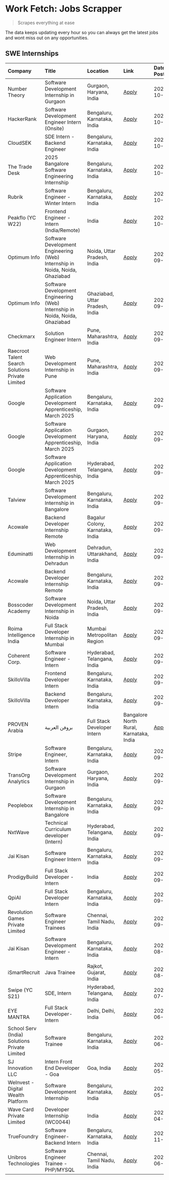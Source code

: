 # Work Fetch: Jobs Scrapper
> Scrapes everything at ease

The data keeps updating every hour so you can always get the latest jobs and wont miss out on any opportunities.

## SWE Internships
<!--START_SECTION:workfetch-->
| Company                                          | Title                                                                        | Location                                | Link                                                                                                                                                                                                                                                                              | Date Posted   |
|:-------------------------------------------------|:-----------------------------------------------------------------------------|:----------------------------------------|:----------------------------------------------------------------------------------------------------------------------------------------------------------------------------------------------------------------------------------------------------------------------------------|:--------------|
| Number Theory                                    | Software Development Internship in Gurgaon                                   | Gurgaon, Haryana, India                 | [Apply](https://in.linkedin.com/jobs/view/software-development-internship-in-gurgaon-at-number-theory-4042414715?position=47&pageNum=0&refId=ITxP8GseEiDt1ab3kKVVIg%3D%3D&trackingId=4sy4f0ax8lmvJ0qR5yfjUA%3D%3D)                                                                | 2024-10-04    |
| HackerRank                                       | Software Development Engineer Intern (Onsite)                                | Bengaluru, Karnataka, India             | [Apply](https://in.linkedin.com/jobs/view/software-development-engineer-intern-onsite-at-hackerrank-4040131804?position=29&pageNum=0&refId=ITxP8GseEiDt1ab3kKVVIg%3D%3D&trackingId=2Z4HgfdbIZQVzmAD7GNGhA%3D%3D)                                                                  | 2024-10-03    |
| CloudSEK                                         | SDE Intern - Backend Engineer                                                | Bengaluru, Karnataka, India             | [Apply](https://in.linkedin.com/jobs/view/sde-intern-backend-engineer-at-cloudsek-4040104447?position=51&pageNum=0&refId=ITxP8GseEiDt1ab3kKVVIg%3D%3D&trackingId=otvJQ2xdbCa6YYlpf2R%2FCg%3D%3D)                                                                                  | 2024-10-03    |
| The Trade Desk                                   | 2025 Bangalore Software Engineering Internship                               | Bengaluru, Karnataka, India             | [Apply](https://in.linkedin.com/jobs/view/2025-bangalore-software-engineering-internship-at-the-trade-desk-3987456531?position=14&pageNum=0&refId=ITxP8GseEiDt1ab3kKVVIg%3D%3D&trackingId=rDUjQZD431RU6PJAaHewHg%3D%3D)                                                           | 2024-10-02    |
| Rubrik                                           | Software Engineer - Winter Intern                                            | Bengaluru, Karnataka, India             | [Apply](https://in.linkedin.com/jobs/view/software-engineer-winter-intern-at-rubrik-4006567784?position=18&pageNum=0&refId=ITxP8GseEiDt1ab3kKVVIg%3D%3D&trackingId=UCb0Qayv1MafCBryMZvhNA%3D%3D)                                                                                  | 2024-10-02    |
| Peakflo (YC W22)                                 | Frontend Engineer - Intern (India/Remote)                                    | India                                   | [Apply](https://in.linkedin.com/jobs/view/frontend-engineer-intern-india-remote-at-peakflo-yc-w22-4037729755?position=15&pageNum=0&refId=ITxP8GseEiDt1ab3kKVVIg%3D%3D&trackingId=vU%2BHc6ABNo%2B13YnjyyEM1A%3D%3D)                                                                | 2024-10-01    |
| Optimum Info                                     | Software Development Engineering (Web) Internship in Noida, Noida, Ghaziabad | Noida, Uttar Pradesh, India             | [Apply](https://in.linkedin.com/jobs/view/software-development-engineering-web-internship-in-noida-noida-ghaziabad-at-optimum-info-4037042231?position=7&pageNum=0&refId=ITxP8GseEiDt1ab3kKVVIg%3D%3D&trackingId=AWSeMiVbTT0%2B6FyragzIdQ%3D%3D)                                  | 2024-09-27    |
| Optimum Info                                     | Software Development Engineering (Web) Internship in Noida, Noida, Ghaziabad | Ghaziabad, Uttar Pradesh, India         | [Apply](https://in.linkedin.com/jobs/view/software-development-engineering-web-internship-in-noida-noida-ghaziabad-at-optimum-info-4037041629?position=8&pageNum=0&refId=ITxP8GseEiDt1ab3kKVVIg%3D%3D&trackingId=%2Fzw7kRrEFdpx5oQ5AHBRsg%3D%3D)                                  | 2024-09-27    |
| Checkmarx                                        | Solution Engineer Intern                                                     | Pune, Maharashtra, India                | [Apply](https://in.linkedin.com/jobs/view/solution-engineer-intern-at-checkmarx-4036405936?position=59&pageNum=0&refId=ITxP8GseEiDt1ab3kKVVIg%3D%3D&trackingId=AIL0ZemiN8RlsW3GOWs7%2Bg%3D%3D)                                                                                    | 2024-09-27    |
| Raecroot Talent Search Solutions Private Limited | Web Development Internship in Pune                                           | Pune, Maharashtra, India                | [Apply](https://in.linkedin.com/jobs/view/web-development-internship-in-pune-at-raecroot-talent-search-solutions-private-limited-4034584677?position=46&pageNum=0&refId=ITxP8GseEiDt1ab3kKVVIg%3D%3D&trackingId=gZtJNtf%2BkYYVmUlpqlVswg%3D%3D)                                   | 2024-09-26    |
| Google                                           | Software Application Development Apprenticeship, March 2025                  | Bengaluru, Karnataka, India             | [Apply](https://in.linkedin.com/jobs/view/software-application-development-apprenticeship-march-2025-at-google-4032957527?position=2&pageNum=0&refId=ITxP8GseEiDt1ab3kKVVIg%3D%3D&trackingId=vhDjX6IvvraAbUNFJddx%2FA%3D%3D)                                                      | 2024-09-24    |
| Google                                           | Software Application Development Apprenticeship, March 2025                  | Gurgaon, Haryana, India                 | [Apply](https://in.linkedin.com/jobs/view/software-application-development-apprenticeship-march-2025-at-google-4032958554?position=3&pageNum=0&refId=ITxP8GseEiDt1ab3kKVVIg%3D%3D&trackingId=reWqUvazE8TCQUvptyBWNg%3D%3D)                                                        | 2024-09-24    |
| Google                                           | Software Application Development Apprenticeship, March 2025                  | Hyderabad, Telangana, India             | [Apply](https://in.linkedin.com/jobs/view/software-application-development-apprenticeship-march-2025-at-google-4032957528?position=4&pageNum=0&refId=ITxP8GseEiDt1ab3kKVVIg%3D%3D&trackingId=7WZEuC5kFZIFTJ0NryXg5w%3D%3D)                                                        | 2024-09-24    |
| Talview                                          | Software Development Internship in Bangalore                                 | Bengaluru, Karnataka, India             | [Apply](https://in.linkedin.com/jobs/view/software-development-internship-in-bangalore-at-talview-4033703077?position=11&pageNum=0&refId=ITxP8GseEiDt1ab3kKVVIg%3D%3D&trackingId=zq7cEmFfvHBUq1FhtVFhfw%3D%3D)                                                                    | 2024-09-23    |
| Acowale                                          | Backend Developer Internship Remote                                          | Bagalur Colony, Karnataka, India        | [Apply](https://in.linkedin.com/jobs/view/backend-developer-internship-remote-at-acowale-4030088707?position=17&pageNum=0&refId=ITxP8GseEiDt1ab3kKVVIg%3D%3D&trackingId=oIgn1t9og2EAIdqU%2F%2FtLsw%3D%3D)                                                                         | 2024-09-21    |
| Eduminatti                                       | Web Development Internship in Dehradun                                       | Dehradun, Uttarakhand, India            | [Apply](https://in.linkedin.com/jobs/view/web-development-internship-in-dehradun-at-eduminatti-4032105381?position=25&pageNum=0&refId=ITxP8GseEiDt1ab3kKVVIg%3D%3D&trackingId=CltTwbqQM9t0%2BtqIMycl7A%3D%3D)                                                                     | 2024-09-21    |
| Acowale                                          | Backend Developer Internship Remote                                          | Bengaluru, Karnataka, India             | [Apply](https://in.linkedin.com/jobs/view/backend-developer-internship-remote-at-acowale-4030975489?position=10&pageNum=0&refId=ITxP8GseEiDt1ab3kKVVIg%3D%3D&trackingId=j3Rz9kTgYG360DLLT0AwCw%3D%3D)                                                                             | 2024-09-20    |
| Bosscoder Academy                                | Software Development Internship in Noida                                     | Noida, Uttar Pradesh, India             | [Apply](https://in.linkedin.com/jobs/view/software-development-internship-in-noida-at-bosscoder-academy-4031161323?position=16&pageNum=0&refId=ITxP8GseEiDt1ab3kKVVIg%3D%3D&trackingId=VLUHuAqggsWo18zTcsYGpw%3D%3D)                                                              | 2024-09-20    |
| Roima Intelligence India                         | Full Stack Developer Internship in Mumbai                                    | Mumbai Metropolitan Region              | [Apply](https://in.linkedin.com/jobs/view/full-stack-developer-internship-in-mumbai-at-roima-intelligence-india-4031159544?position=49&pageNum=0&refId=ITxP8GseEiDt1ab3kKVVIg%3D%3D&trackingId=71w5LFzJibkKPo%2BfwHsYQQ%3D%3D)                                                    | 2024-09-20    |
| Coherent Corp.                                   | Software Engineer - Intern                                                   | Hyderabad, Telangana, India             | [Apply](https://in.linkedin.com/jobs/view/software-engineer-intern-at-coherent-corp-4029132427?position=20&pageNum=0&refId=ITxP8GseEiDt1ab3kKVVIg%3D%3D&trackingId=DBnetysAdtuyMY2%2BbDEygA%3D%3D)                                                                                | 2024-09-18    |
| SkilloVilla                                      | Frontend Developer Intern                                                    | Bengaluru, Karnataka, India             | [Apply](https://in.linkedin.com/jobs/view/frontend-developer-intern-at-skillovilla-4025873510?position=9&pageNum=0&refId=ITxP8GseEiDt1ab3kKVVIg%3D%3D&trackingId=8OuLoWBslGfW3O1%2FhJEXJQ%3D%3D)                                                                                  | 2024-09-17    |
| SkilloVilla                                      | Backend Developer Intern                                                     | Bengaluru, Karnataka, India             | [Apply](https://in.linkedin.com/jobs/view/backend-developer-intern-at-skillovilla-4025860894?position=12&pageNum=0&refId=ITxP8GseEiDt1ab3kKVVIg%3D%3D&trackingId=j5uHrnCLkHdlfIFEXMidgg%3D%3D)                                                                                    | 2024-09-17    |
| PROVEN Arabia | بروفن العربية                    | Full Stack Developer Intern                                                  | Bangalore North Rural, Karnataka, India | [Apply](https://in.linkedin.com/jobs/view/full-stack-developer-intern-at-proven-arabia-%D8%A8%D8%B1%D9%88%D9%81%D9%86-%D8%A7%D9%84%D8%B9%D8%B1%D8%A8%D9%8A%D8%A9-4028862862?position=60&pageNum=0&refId=ITxP8GseEiDt1ab3kKVVIg%3D%3D&trackingId=rBdr%2BeC4y2s%2BoxJMtT8Xkw%3D%3D) | 2024-09-17    |
| Stripe                                           | Software Engineer, Intern                                                    | Bengaluru, Karnataka, India             | [Apply](https://in.linkedin.com/jobs/view/software-engineer-intern-at-stripe-4008214242?position=5&pageNum=0&refId=ITxP8GseEiDt1ab3kKVVIg%3D%3D&trackingId=7sLW7R3obSCELMR%2B1sUbcw%3D%3D)                                                                                        | 2024-09-13    |
| TransOrg Analytics                               | Software Development Internship in Gurgaon                                   | Gurgaon, Haryana, India                 | [Apply](https://in.linkedin.com/jobs/view/software-development-internship-in-gurgaon-at-transorg-analytics-4024791052?position=53&pageNum=0&refId=ITxP8GseEiDt1ab3kKVVIg%3D%3D&trackingId=2bZdJ9qMEfB2AEuEdGi98A%3D%3D)                                                           | 2024-09-12    |
| Peoplebox                                        | Software Development Internship in Bangalore                                 | Bengaluru, Karnataka, India             | [Apply](https://in.linkedin.com/jobs/view/software-development-internship-in-bangalore-at-peoplebox-4022411601?position=13&pageNum=0&refId=ITxP8GseEiDt1ab3kKVVIg%3D%3D&trackingId=INVhTx7DUcm9W%2BzVIuJ4rg%3D%3D)                                                                | 2024-09-10    |
| NxtWave                                          | Technical Curriculum developer (Intern)                                      | Hyderabad, Telangana, India             | [Apply](https://in.linkedin.com/jobs/view/technical-curriculum-developer-intern-at-nxtwave-4020462207?position=35&pageNum=0&refId=ITxP8GseEiDt1ab3kKVVIg%3D%3D&trackingId=zsOaWYN4%2F7D0xgY4TQIy7w%3D%3D)                                                                         | 2024-09-09    |
| Jai Kisan                                        | Software Engineer Intern                                                     | Bengaluru, Karnataka, India             | [Apply](https://in.linkedin.com/jobs/view/software-engineer-intern-at-jai-kisan-4024075360?position=36&pageNum=0&refId=ITxP8GseEiDt1ab3kKVVIg%3D%3D&trackingId=N8rorfewnSLvwI4h0bv05Q%3D%3D)                                                                                      | 2024-09-09    |
| ProdigyBuild                                     | Full Stack Developer - Intern                                                | India                                   | [Apply](https://in.linkedin.com/jobs/view/full-stack-developer-intern-at-prodigybuild-4019591942?position=45&pageNum=0&refId=ITxP8GseEiDt1ab3kKVVIg%3D%3D&trackingId=%2FuDPyzO0HsOT2Tm5mb4tqQ%3D%3D)                                                                              | 2024-09-08    |
| QpiAI                                            | Full Stack Developer Intern                                                  | Bengaluru, Karnataka, India             | [Apply](https://in.linkedin.com/jobs/view/full-stack-developer-intern-at-qpiai-4017395346?position=30&pageNum=0&refId=ITxP8GseEiDt1ab3kKVVIg%3D%3D&trackingId=0%2Bmu0JkaLqhrtDeN8diqcQ%3D%3D)                                                                                     | 2024-09-06    |
| Revolution Games Private Limited                 | Software Engineer Trainees                                                   | Chennai, Tamil Nadu, India              | [Apply](https://in.linkedin.com/jobs/view/software-engineer-trainees-at-revolution-games-private-limited-4015912927?position=27&pageNum=0&refId=ITxP8GseEiDt1ab3kKVVIg%3D%3D&trackingId=jPNQAhj57f%2ByJd6FL05vbQ%3D%3D)                                                           | 2024-09-02    |
| Jai Kisan                                        | Software Development Engineer - Intern                                       | Bengaluru, Karnataka, India             | [Apply](https://in.linkedin.com/jobs/view/software-development-engineer-intern-at-jai-kisan-4027288169?position=24&pageNum=0&refId=ITxP8GseEiDt1ab3kKVVIg%3D%3D&trackingId=ieEl4%2FHPqsAzXnk%2BxHfGRw%3D%3D)                                                                      | 2024-08-22    |
| iSmartRecruit                                    | Java Trainee                                                                 | Rajkot, Gujarat, India                  | [Apply](https://in.linkedin.com/jobs/view/java-trainee-at-ismartrecruit-3992301825?position=31&pageNum=0&refId=ITxP8GseEiDt1ab3kKVVIg%3D%3D&trackingId=wyzzg4JBSHHyIOQ%2FjLla1A%3D%3D)                                                                                            | 2024-08-06    |
| Swipe (YC S21)                                   | SDE, Intern                                                                  | Hyderabad, Telangana, India             | [Apply](https://in.linkedin.com/jobs/view/sde-intern-at-swipe-yc-s21-3980368092?position=38&pageNum=0&refId=ITxP8GseEiDt1ab3kKVVIg%3D%3D&trackingId=hbkVxZWDhL8n%2Fj2OS9JHfw%3D%3D)                                                                                               | 2024-07-22    |
| EYE MANTRA                                       | Full Stack Developer- Intern                                                 | Delhi, Delhi, India                     | [Apply](https://in.linkedin.com/jobs/view/full-stack-developer-intern-at-eye-mantra-3960988037?position=44&pageNum=0&refId=ITxP8GseEiDt1ab3kKVVIg%3D%3D&trackingId=3Lo0QzrJhGB%2FpbcJBQfrBg%3D%3D)                                                                                | 2024-06-28    |
| School Serv (India) Solutions Private Limited    | Software Trainee                                                             | Bengaluru, Karnataka, India             | [Apply](https://in.linkedin.com/jobs/view/software-trainee-at-school-serv-india-solutions-private-limited-3953917603?position=42&pageNum=0&refId=ITxP8GseEiDt1ab3kKVVIg%3D%3D&trackingId=4EL4QrbA%2FfHoH3Po6T%2F08Q%3D%3D)                                                        | 2024-06-19    |
| SJ Innovation LLC                                | Intern Front End Developer - Goa                                             | Goa, India                              | [Apply](https://in.linkedin.com/jobs/view/intern-front-end-developer-goa-at-sj-innovation-llc-3931678611?position=21&pageNum=0&refId=ITxP8GseEiDt1ab3kKVVIg%3D%3D&trackingId=SzUOEBbwkKDQXwfnhsWUUg%3D%3D)                                                                        | 2024-05-24    |
| WeInvest - Digital Wealth Platform               | Software Development Internship                                              | Bengaluru, Karnataka, India             | [Apply](https://in.linkedin.com/jobs/view/software-development-internship-at-weinvest-digital-wealth-platform-3912867225?position=6&pageNum=0&refId=ITxP8GseEiDt1ab3kKVVIg%3D%3D&trackingId=Ed0FiTKm8MIjCxHtEqCPDA%3D%3D)                                                         | 2024-05-01    |
| Wave Card Private Limited                        | Developer Internship (WC0044)                                                | India                                   | [Apply](https://in.linkedin.com/jobs/view/developer-internship-wc0044-at-wave-card-private-limited-3900079966?position=43&pageNum=0&refId=ITxP8GseEiDt1ab3kKVVIg%3D%3D&trackingId=mfL3ZsPJgzbTy4pd6QoRcg%3D%3D)                                                                   | 2024-04-15    |
| TrueFoundry                                      | Software Engineer-Backend Intern                                             | Bengaluru, Karnataka, India             | [Apply](https://in.linkedin.com/jobs/view/software-engineer-backend-intern-at-truefoundry-3779508170?position=41&pageNum=0&refId=ITxP8GseEiDt1ab3kKVVIg%3D%3D&trackingId=6g6oYv4JUOqj3iCY7OxtGw%3D%3D)                                                                            | 2023-11-10    |
| Unibros Technologies                             | Software Engineer Trainee - PHP/MYSQL                                        | Chennai, Tamil Nadu, India              | [Apply](https://in.linkedin.com/jobs/view/software-engineer-trainee-php-mysql-at-unibros-technologies-3656599241?position=37&pageNum=0&refId=ITxP8GseEiDt1ab3kKVVIg%3D%3D&trackingId=Q5JwTdh8mwXBYN770eydfA%3D%3D)                                                                | 2023-06-12    |
<!--END_SECTION:workfetch-->
